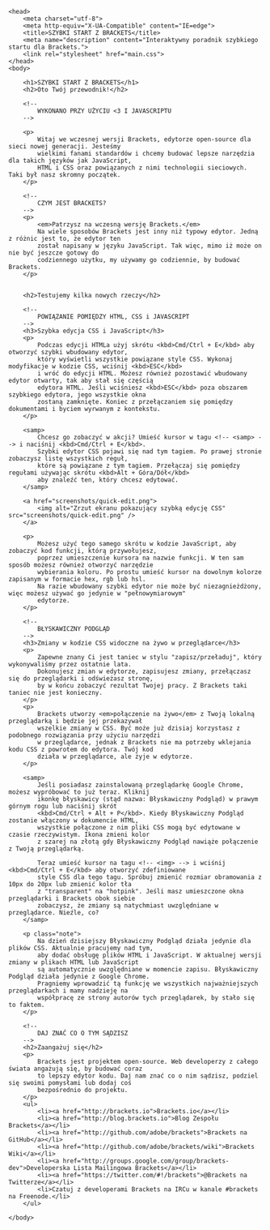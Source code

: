 <!DOCTYPE html>
<html>

    <head>
        <meta charset="utf-8">
        <meta http-equiv="X-UA-Compatible" content="IE=edge">
        <title>SZYBKI START Z BRACKETS</title>
        <meta name="description" content="Interaktywny poradnik szybkiego startu dla Brackets.">
        <link rel="stylesheet" href="main.css">
    </head>
    <body>

		<h1>SZYBKI START Z BRACKETS</h1>
		<h2>Oto Twój przewodnik!</h2>
		
		<!--
			WYKONANO PRZY UŻYCIU <3 I JAVASCRIPTU
		-->
		
		<p>
			Witaj we wczesnej wersji Brackets, edytorze open-source dla sieci nowej generacji. Jesteśmy
			wielkimi fanami standardów i chcemy budować lepsze narzędzia dla takich języków jak JavaScript,
			HTML i CSS oraz powiązanych z nimi technologii sieciowych. Taki był nasz skromny początek.
		</p>
		
		<!--
			CZYM JEST BRACKETS?
		-->
		<p>
			<em>Patrzysz na wczesną wersję Brackets.</em>
			Na wiele sposobów Brackets jest inny niż typowy edytor. Jedną z różnic jest to, że edytor ten
			został napisany w języku JavaScript. Tak więc, mimo iż może on nie być jeszcze gotowy do
			codziennego użytku, my używamy go codziennie, by budować Brackets.
		</p>
		
		
		<h2>Testujemy kilka nowych rzeczy</h2>
		
		<!--
			POWIĄZANIE POMIĘDZY HTML, CSS i JAVASCRIPT
		-->
		<h3>Szybka edycja CSS i JavaScript</h3>
		<p>
			Podczas edycji HTMLa użyj skrótu <kbd>Cmd/Ctrl + E</kbd> aby otworzyć szybki wbudowany edytor,
			który wyświetli wszystkie powiązane style CSS. Wykonaj modyfikacje w kodzie CSS, wciśnij <kbd>ESC</kbd>
			i wróć do edycji HTML. Możesz również pozostawić wbudowany edytor otwarty, tak aby stał się częścią
			edytora HTML. Jeśli wciśniesz <kbd>ESC</kbd> poza obszarem szybkiego edytora, jego wszystkie okna
			zostaną zamknięte. Koniec z przełączaniem się pomiędzy dokumentami i byciem wyrwanym z kontekstu.
		</p>
		
		<samp>
			Chcesz go zobaczyć w akcji? Umieść kursor w tagu <!-- <samp> --> i naciśnij <kbd>Cmd/Ctrl + E</kbd>.
			Szybki edytor CSS pojawi się nad tym tagiem. Po prawej stronie zobaczysz listę wszystkich reguł,
			które są powiązane z tym tagiem. Przełączaj się pomiędzy regułami używając skrótu <kbd>Alt + Góra/Dół</kbd>
			aby znaleźć ten, który chcesz edytować.
		</samp>
		
		<a href="screenshots/quick-edit.png">
			<img alt="Zrzut ekranu pokazujący szybką edycję CSS" src="screenshots/quick-edit.png" />
		</a>
		
		<p>
			Możesz użyć tego samego skrótu w kodzie JavaScript, aby zobaczyć kod funkcji, którą przywołujesz,
			poprzez umieszczenie kursora na nazwie funkcji. W ten sam sposób możesz również otworzyć narzędzie
			wybierania koloru. Po prostu umieść kursor na dowolnym kolorze zapisanym w formacie hex, rgb lub hsl.
			Na razie wbudowany szybki edytor nie może być niezagnieżdżony, więc możesz używać go jedynie w "pełnowymiarowym"
			edytorze.
		</p>
		
		<!--
			BŁYSKAWICZNY PODGLĄD
		-->
		<h3>Zmiany w kodzie CSS widoczne na żywo w przeglądarce</h3>
		<p>
			Zapewne znany Ci jest taniec w stylu "zapisz/przeładuj", który wykonywaliśmy przez ostatnie lata.
			Dokonujesz zmian w edytorze, zapisujesz zmiany, przełączasz się do przeglądarki i odświeżasz stronę,
			by w końcu zobaczyć rezultat Twojej pracy. Z Brackets taki taniec nie jest konieczny.
		</p>
		<p>
			Brackets utworzy <em>połączenie na żywo</em> z Twoją lokalną przeglądarką i będzie jej przekazywał
			wszelkie zmiany w CSS. Być może już dzisiaj korzystasz z podobnego rozwiązania przy użyciu narzędzi
			w przeglądarce, jednak z Brackets nie ma potrzeby wklejania kodu CSS z powrotem do edytora. Twój kod
			działa w przeglądarce, ale żyje w edytorze.
		</p>
		
		<samp>
			Jeśli posiadasz zainstalowaną przeglądarkę Google Chrome, możesz wypróbować to już teraz. Kliknij
			ikonkę błyskawicy (stąd nazwa: Błyskawiczny Podgląd) w prawym górnym rogu lub naciśnij skrót
			<kbd>Cmd/Ctrl + Alt + P</kbd>. Kiedy Błyskawiczny Podgląd zostanie włączony w dokumencie HTML,
			wszystkie połączone z nim pliki CSS mogą być edytowane w czasie rzeczywistym. Ikona zmieni kolor
			z szarej na złotą gdy Błyskawiczny Podgląd nawiąże połączenie z Twoją przeglądarką.
			
			Teraz umieść kursor na tagu <!-- <img> --> i wciśnij <kbd>Cmd/Ctrl + E</kbd> aby otworzyć zdefiniowane
			style CSS dla tego tagu. Spróbuj zmienić rozmiar obramowania z 10px do 20px lub zmienić kolor tła
			z "transparent" na "hotpink". Jeśli masz umieszczone okna przeglądarki i Brackets obok siebie
			zobaczysz, że zmiany są natychmiast uwzględniane w przeglądarce. Nieźle, co?
		</samp>
				
		<p class="note">
			Na dzień dzisiejszy Błyskawiczny Podgląd działa jedynie dla plików CSS. Aktualnie pracujemy nad tym,
			aby dodać obsługę plików HTML i JavaScript. W aktualnej wersji zmiany w plikach HTML lub JavaScript
			są automatycznie uwzględniane w momencie zapisu. Błyskawiczny Podgląd działa jedynie z Google Chrome.
			Pragniemy wprowadzić tą funkcję we wszystkich najważniejszych przeglądarkach i mamy nadzieję na
			współpracę ze strony autorów tych przeglądarek, by stało się to faktem.
		</p>
		
		<!--
			DAJ ZNAĆ CO O TYM SĄDZISZ
		-->
		<h2>Zaangażuj się</h2>
		<p>
			Brackets jest projektem open-source. Web developerzy z całego świata angażują się, by budować coraz
			to lepszy edytor kodu. Daj nam znać co o nim sądzisz, podziel się swoimi pomysłami lub dodaj coś
			bezpośrednio do projektu.
		</p>
		<ul>
			<li><a href="http://brackets.io">Brackets.io</a></li>
			<li><a href="http://blog.brackets.io">Blog Zespołu Brackets</a></li>
			<li><a href="http://github.com/adobe/brackets">Brackets na GitHub</a></li>
			<li><a href="http://github.com/adobe/brackets/wiki">Brackets Wiki</a></li>
			<li><a href="http://groups.google.com/group/brackets-dev">Developerska Lista Mailingowa Brackets</a></li>
			<li><a href="https://twitter.com/#!/brackets">@Brackets na Twitterze</a></li>
			<li>Czatuj z developerami Brackets na IRCu w kanale #brackets na Freenode.</li>
		</ul>

    </body>
</html>
<!--

    [[[[[[[[[[[[[[[      ]]]]]]]]]]]]]]]
    [::::::::::::::      ::::::::::::::]
    [::::::::::::::      ::::::::::::::]
    [::::::[[[[[[[:      :]]]]]]]::::::]
    [:::::[                      ]:::::]
    [:::::[                      ]:::::]
    [:::::[                      ]:::::]
    [:::::[                      ]:::::]
    [:::::[     CODE THE WEB     ]:::::]
    [:::::[  http://brackets.io  ]:::::]
    [:::::[                      ]:::::]
    [:::::[                      ]:::::]
    [:::::[                      ]:::::]
    [:::::[                      ]:::::]
    [::::::[[[[[[[:      :]]]]]]]::::::]
    [::::::::::::::      ::::::::::::::]
    [::::::::::::::      ::::::::::::::]
    [[[[[[[[[[[[[[[      ]]]]]]]]]]]]]]]

-->
